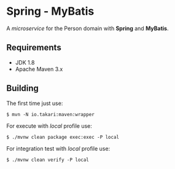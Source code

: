 # Spring - MyBatis

A _microservice_ for the Person domain with **Spring** and **MyBatis**.

## Requirements

- JDK 1.8
- Apache Maven 3.x

## Building

The first time just use:

`$ mvn -N io.takari:maven:wrapper`

For execute with _local_ profile use:

`$ ./mvnw clean package exec:exec -P local`

For integration test with _local_ profile use:

`$ ./mvnw clean verify -P local`

